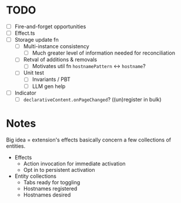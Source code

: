 # TODO
- [ ] Fire-and-forget opportunities
- [ ] Effect.ts
- [ ] Storage update fn
  - [ ] Multi-instance consistency
    - [ ] Much greater level of information needed for reconciliation
  - [ ] Retval of additions & removals
    - [ ] Motivates util fn `hostnamePattern` <-> `hostname`?
  - [ ] Unit test
    - [ ] Invariants / PBT
    - [ ] LLM gen help
- [ ] Indicator
  - [ ] `declarativeContent.onPageChanged`? ((un)register in bulk)

# Notes
Big idea = extension's effects basically concern a few collections of entities.
- Effects
  - Action invocation for immediate activation
  - Opt in to persistent activation
- Entity collections
  - Tabs ready for toggling
  - Hostnames registered
  - Hostnames desired
